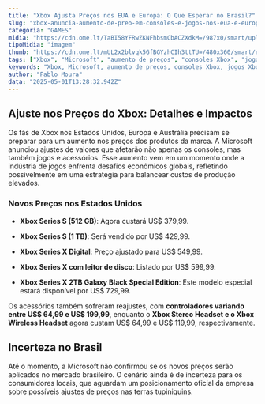 ```yaml
---
title: "Xbox Ajusta Preços nos EUA e Europa: O Que Esperar no Brasil?"
slug: "xbox-anuncia-aumento-de-preo-em-consoles-e-jogos-nos-eua-e-europa"
categoria: "GAMES"
midia: "https://cdn.ome.lt/TaBI58YFRwZKNFhbsmCbACZXdkM=/987x0/smart/uploads/conteudo/fotos/OMELETE_CAPA_-_2025-05-01T101546.219.png"
tipoMidia: "imagem"
thumb: "https://cdn.ome.lt/mUL2x2blvqk5GfBGYzhCIh3ttTU=/480x360/smart/extras/conteudos/omelete_THUMB_-_2025-05-01T101641.513.png"
tags: ["Xbox", "Microsoft", "aumento de preços", "consoles Xbox", "jogos Xbox", "acessórios Xbox", "mercado de jogos"]
keywords: "Xbox, Microsoft, aumento de preços, consoles Xbox, jogos Xbox, acessórios Xbox, mercado de jogos"
author: "Pablo Moura"
data: "2025-05-01T13:28:32.942Z"
---
```


## Ajuste nos Preços do Xbox: Detalhes e Impactos

Os fãs de Xbox nos Estados Unidos, Europa e Austrália precisam se preparar para um aumento nos preços dos produtos da marca. A Microsoft anunciou ajustes de valores que afetarão não apenas os consoles, mas também jogos e acessórios. Esse aumento vem em um momento onde a indústria de jogos enfrenta desafios econômicos globais, refletindo possivelmente em uma estratégia para balancear custos de produção elevados.

### Novos Preços nos Estados Unidos

- **Xbox Series S (512 GB)**: Agora custará US$ 379,99.

- **Xbox Series S (1 TB)**: Será vendido por US$ 429,99.

- **Xbox Series X Digital**: Preço ajustado para US$ 549,99.

- **Xbox Series X com leitor de disco**: Listado por US$ 599,99.

- **Xbox Series X 2TB Galaxy Black Special Edition**: Este modelo especial estará disponível por US$ 729,99.

Os acessórios também sofreram reajustes, com **controladores variando entre US$ 64,99 e US$ 199,99**, enquanto o **Xbox Stereo Headset e o Xbox Wireless Headset** agora custam US$ 64,99 e US$ 119,99, respectivamente.

## Incerteza no Brasil

Até o momento, a Microsoft não confirmou se os novos preços serão aplicados no mercado brasileiro. O cenário ainda é de incerteza para os consumidores locais, que aguardam um posicionamento oficial da empresa sobre possíveis ajustes de preços nas terras tupiniquins.
